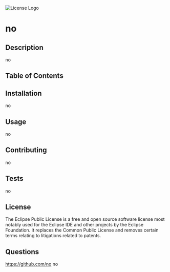 ![License Logo](https://img.shields.io/badge/eclipse%20marketplace-v1.0.1-blue)
# no 

## Description
no


## Table of Contents




## Installation
no



## Usage
no


## Contributing
no


## Tests
no

## License
The Eclipse Public License is a free and open source software license most notably used for the Eclipse IDE and other projects by the Eclipse Foundation. It replaces the Common Public License and removes certain terms relating to litigations related to patents.


## Questions
https://github.com/no
no